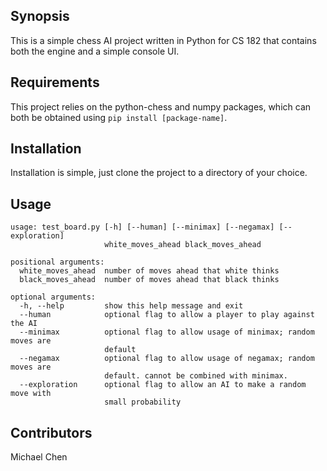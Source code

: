 ## Synopsis

This is a simple chess AI project written in Python for CS 182 that contains both the engine and a simple console UI. 

## Requirements

This project relies on the python-chess and numpy packages, which can both be obtained using `pip install [package-name]`.

## Installation

Installation is simple, just clone the project to a directory of your choice.

## Usage

```
usage: test_board.py [-h] [--human] [--minimax] [--negamax] [--exploration]
                     white_moves_ahead black_moves_ahead

positional arguments:
  white_moves_ahead  number of moves ahead that white thinks
  black_moves_ahead  number of moves ahead that black thinks

optional arguments:
  -h, --help         show this help message and exit
  --human            optional flag to allow a player to play against the AI
  --minimax          optional flag to allow usage of minimax; random moves are
                     default
  --negamax          optional flag to allow usage of negamax; random moves are
                     default. cannot be combined with minimax.
  --exploration      optional flag to allow an AI to make a random move with
                     small probability
```

## Contributors

Michael Chen